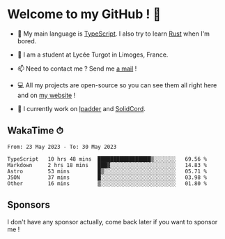 # Welcome to my GitHub ! 🌃

- 🔭 My main language is [TypeScript](https://www.typescriptlang.org/). I also try to learn [Rust](https://www.rust-lang.org/) when I'm bored. 

- 🌱 I am a student at Lycée Turgot in Limoges, France.

- 📫 Need to contact me ? Send me <a href="mailto:mikkel@milescode.dev">a mail</a> !

- 💻 All my projects are open-source so you can see them all right here and on <a href="https://www.vexcited.ml">my website</a> !

- 👀 I currently work on [lpadder](https://github.com/Vexcited/lpadder) and [SolidCord](https://github.com/Vexcited/SolidCord).

## WakaTime ⏱

<!--START_SECTION:waka-->

```text
From: 23 May 2023 - To: 30 May 2023

TypeScript   10 hrs 48 mins  █████████████████▒░░░░░░░   69.56 %
Markdown     2 hrs 18 mins   ███▓░░░░░░░░░░░░░░░░░░░░░   14.83 %
Astro        53 mins         █▒░░░░░░░░░░░░░░░░░░░░░░░   05.71 %
JSON         37 mins         █░░░░░░░░░░░░░░░░░░░░░░░░   03.98 %
Other        16 mins         ▒░░░░░░░░░░░░░░░░░░░░░░░░   01.80 %
```

<!--END_SECTION:waka-->

## Sponsors

I don't have any sponsor actually, come back later if you want to sponsor me !
